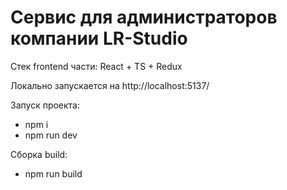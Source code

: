 # Сервис для администраторов компании LR-Studio

Стек frontend части: React + TS + Redux

Локально запускается на http://localhost:5137/

Запуск проекта:

- npm i
- npm run dev

Сборка build:

- npm run build
